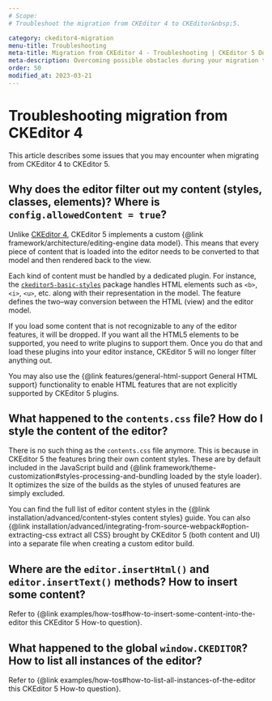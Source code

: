 ```yaml
---
# Scope:
# Troubleshoot the migration from CKEditor 4 to CKEditor&nbsp;5.

category: ckeditor4-migration
menu-title: Troubleshooting
meta-title: Migration from CKEditor 4 - Troubleshooting | CKEditor 5 Documentation
meta-description: Overcoming possible obstacles during your migration to CKEditor 5.
order: 50
modified_at: 2023-03-21
---
```


# Troubleshooting migration from CKEditor 4

This article describes some issues that you may encounter when migrating from CKEditor 4 to CKEditor&nbsp;5.

## Why does the editor filter out my content (styles, classes, elements)? Where is `config.allowedContent = true`?

Unlike [CKEditor 4](https://ckeditor.com/ckeditor-4/), CKEditor&nbsp;5 implements a custom {@link framework/architecture/editing-engine data model}. This means that every piece of content that is loaded into the editor needs to be converted to that model and then rendered back to the view.

Each kind of content must be handled by a dedicated plugin. For instance, the [`ckeditor5-basic-styles`](https://www.npmjs.com/package/@ckeditor/ckeditor5-basic-styles) package handles HTML elements such as `<b>`, `<i>`, `<u>`, etc. along with their representation in the model. The feature defines the two–way conversion between the HTML (view) and the editor model.

If you load some content that is not recognizable to any of the editor features, it will be dropped. If you want all the HTML5 elements to be supported, you need to write plugins to support them. Once you do that and load these plugins into your editor instance, CKEditor&nbsp;5 will no longer filter anything out.

You may also use the {@link features/general-html-support General HTML support} functionality to enable HTML features that are not explicitly supported by CKEditor&nbsp;5 plugins.

## What happened to the `contents.css` file? How do I style the content of the editor?

There is no such thing as the `contents.css` file anymore. This is because in CKEditor&nbsp;5 the features bring their own content styles. These are by default included in the JavaScript build and {@link framework/theme-customization#styles-processing-and-bundling loaded by the style loader}. It optimizes the size of the builds as the styles of unused features are simply excluded.

You can find the full list of editor content styles in the {@link installation/advanced/content-styles content styles} guide. You can also {@link installation/advanced/integrating-from-source-webpack#option-extracting-css extract all CSS} brought by CKEditor&nbsp;5 (both content and UI) into a separate file when creating a custom editor build.

## Where are the `editor.insertHtml()` and `editor.insertText()` methods? How to insert some content?

Refer to {@link examples/how-tos#how-to-insert-some-content-into-the-editor this CKEditor&nbsp;5 How-to question}.

## What happened to the global `window.CKEDITOR`? How to list all instances of the editor?

Refer to {@link examples/how-tos#how-to-list-all-instances-of-the-editor this CKEditor&nbsp;5 How-to question}.

